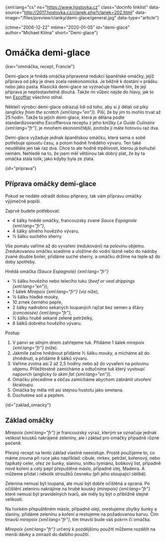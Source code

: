 
{xml:lang="cs" ns="https://www.hostovka.cz" class="docinfo linklist" data-source="http://2017.hostovka.cz/clanek.php?clanek=202.html" data-image="/files/preview/clanky/demi-glace/general.jpg" data-type="article"}

{ctime="2006-12-22" mtime="2020-01-05" id="demi-glace" author="Michael Klíma" short="Demi-glace"}

# Omáčka demi-glace

{kw="ommáčka, recept, Francie"}

Demi-glace je hnědá omáčka připravená redukcí španělské omáčky, jejíž příprava od píky je dnes zcela neekonomická. Je běžně k dostání v prášku nebo jako pasta. Klasická demi-glace se vyznačuje hlavně tím, že její příprava je nepřestavitelně dlouhá. Takže mi vůbec nejde do hlavy, jak to ten [Escoffier][1] všechno stíhal.

Někteří výrobci demi-glace odrazují lidi od toho, aby si ji dělali od píky (anglicky _from the scratch {xml:lang="en"}_). Píší, že by jim to mohlo trvat až 25 hodin. Takže ta jejich demi-glace, která je dělána podle standardizovaného Escoffierova receptu z jeho knížky _Le Guide Culinaire {xml:lang="fr"}_, je mnohem ekonomičtější, protože ji máte hotovou raz dva.

Demi-glace vyžaduje jednak španělskou omáčku, která sama o sobě potřebuje spoustu času, a potom hodně hnědého vývaru. Ten také neuděláte jen tak raz dva. Chce to ale hodně trpělivosti, kterou já bohužel nemám. Nehledě na to, že jsem měl většinou tak dobrý plat, že by ta omáčka stála tolik, jako kdyby byla ze zlata.

{id="priprava"}

## Příprava omáčky demi-glace

Pokud se nedáte odradit dobou přípravy, tak vám přípravu omáčky výjimečně popíši.

Zaprvé budete potřebovat:

  * 4 šálky hnědé omáčky, francouzsky zvané _Sauce Espagnole {xml:lang="fr"}_,
  * 4 šálky silného hovězího vývaru,
  * ½ šálku suchého sherry.

Vše pomalu vaříme až do vyvaření (redukování) na polovinu objemu. Zredukovanou omáčku scedíme a uložíme do vodní lázně nebo do nádoby zvané double boiler, přidáme suché sherry, a omáčku držíme na teple až do doby spotřeby.

Hnědá omáčka _(Sauce Espagnole) {xml:lang="fr"}_

  * ½ šálku hovězího nebo telecího tuku (_beef or veal drippings {xml:lang="en"}_),
  * 1 šálek _Mirepoix {xml:lang="fr"}_ (viz níže),
  * ½ šálku hladké mouky,
  * 10 zrnek černého pepře,
  * 2 šálky nadrobno sekaných loupaných rajčat bez semen a šťávy _(concassée) {xml:lang="fr"}_,
  * ½ šálku hrubě sekané zelené petrželky,
  * 8 šálků dobrého hovězího vývaru.

Postup

  1. V pánvi se silným dnem zahřejeme tuk. Přidáme 1 šálek _mirepoix {xml:lang="fr"}_ (níže).
  2. Jakmile začne hnědnout přidáme ½ šálku mouky, a mícháme až do zhnědnutí, a přidáme 8 šálků vývaru.
  3. Vaříme zvolna asi 2 až 2,5 hodiny nebo až do vyvaření na polovinu objemu. Příležitostně zamícháme a odtučníme tuk který vystoupí napovrch (anglicky _to skim fat {xml:lang="en"}_).
  4. Omáčku přecedíme a občas zamícháme abychom zabránili utvoření škraloupu.
  5. Omáčka by měla mít asi stejnou hustotu jako smetana.
  6. Dochutíme solí a pepřem.

{id="zaklad_omacky"}

## Základ omáčky

_Mirepoix {xml:lang="fr"}_ je francouzský výraz, kterým se označuje jednak velikost kousků nakrájené zeleniny, ale i základ pro omáčky případně různé pečeně.

Přesný recept na tento základ vlastně neexistuje. Prostě použijeme to, co máme zrovna při ruce jako například: cibule, mrkev, petržel, kořenový, nebo řapíkatý celer, ořez ze šunky, slaninu, snítku tymiánu, bobkový list, případně nové koření a celý pepř přepuštěné máslo, případně olej, Madeira. A můžeme přidat i několik stroužků česneku (při jeho stoupající oblibě).

Zelenina nemusí být loupaná, ale musí být dobře očištěná a opraná. Po očištění zeleninu nakrájíme na hrubé kousky _(mirepoix) {xml:lang="fr"}_ které nemusí být pravidelných tvarů, ale měly by být o přibližně stejné velikosti.

Na horkém přepuštěném másle, případně oleji, orestujeme zbytky šunky a slaniny, přidáme zeleninu a koření a restujeme na požadovanou barvu. Čím tmavší _mirepoix {xml:lang="fr"}_, tím tmavší bude váš pokrm či omáčka.

_Mirepoix {xml:lang="fr"}_ určený k pozdějšímu použití můžeme rozdělit na menší dávky a zmrazit do dalšího použití.

 [1]: auguste_escoffier

